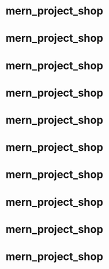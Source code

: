 # mern_project_shop
# mern_project_shop
# mern_project_shop
# mern_project_shop
# mern_project_shop
# mern_project_shop
# mern_project_shop
# mern_project_shop
# mern_project_shop
# mern_project_shop
